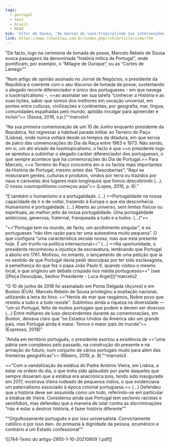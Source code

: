 ```yaml
---
tags:
  - portugal
  - text
  - brasil
  - READ
bib: 'Vítor de Sousa, "As marcas do luso-tropicalismo nas intervenções do Presidente da República português (2016-2021)," Revista Ciências Humanas 14, no. 2 (2021): 10–24, https://doi.org/10.32813/2179-1120.2121.v14.n2.a744.'
link: https://www.rchunitau.com.br/index.php/rch/article/view/744
---
```

"De facto, logo na cerimónia de tomada de posse, Marcelo Rebelo de Sousa evoca passagens da denominada “história mítica de Portugal”, onde pontificam, por exemplo, o “Milagre de Ourique”, ou as “Cortes de Lamego”"

"Num artigo de opinião assinado no Jornal de Negócios, o presidente da República é coerente com o seu discurso de tomada de posse, sustentando o alegado recorte diferenciador e único dos portugueses - em que navega o lusotropicalismo -, ==ao assinalar ser sua tarefa “conhecer a História e as suas lições, saber que somos dos melhores em vocação universal, em pontes entre culturas, civilizações e continentes, por geografia, mar, língua, comunidades espalhadas pelo mundo, aptidão invulgar para apreender e incluir”== (Sousa, 2016, s.p.)"^marcelo1

"Na sua primeira comemoração de um 10 de Junho enquanto presidente da República, fez regressar a habitual parada militar ao Terreiro do Paço (Lisboa), onde nunca voltara desde os tempos da ditadura, em que servia de palco das comemorações do Dia da Raça entre 1963 e 1973. Não sendo, em si, um ato eivado de lusotropicalismo, o facto é que ==o presidente logo se aprestou a sublinhar o alegado caráter diferenciador dos portugueses, o que sempre acontece que há comemorações do Dia de Portugal.== Para Marcelo, ==o Terreiro do Paço concentra em si os factos mais importantes da História de Portugal, mesmo antes das “Descobertas”: “Aqui se misturaram gentes, culturas e produtos, vindos por terra ou trazidos por naus e caravelas dos lugares mais longínquos que fomos descobrindo (...). O nosso cosmopolitismo começou aqui”== (Lopes, 2016, p. 6)."

"E também o humanismo e a portugalidade. (…) ==Portugalidade na nossa capacidade de ir e de voltar, trazendo à Europa o que ela desconhecia. Humanismo e portugalidade. (...) Aberto ao universo, sem limites físicos ou espirituais, ao melhor jeito da nossa portugalidade. Uma portugalidade ambiciosa, generosa, fraternal, franqueada a tudo e a todos. (...)"==

"==“Portugal tem no mundo, de facto, um acolhimento singular”, e os portugueses “não têm razão para ter uma autoestima muito pequena”. O que configura “uma característica secular nossa, mas que está presente hoje. É um trunfo na política internacional==” (...) ==Na oportunidade, o presidente reconheceu a injustiça da escravatura, lembrando que Portugal a aboliu em 1761. Motivou, no entanto, o lançamento de uma petição que ia no sentido de que Portugal devia pedir desculpas por ter sido esclavagista, à semelhança do que fez o papa João Paulo II, quando visitou o mesmo local, e que originou um debate crispado nos média portugueses==" (see [[Peça Desculpas, Senhor Presidente - Luca Argel]])^marcelo2

"O 10 de junho de 2018 foi assinalado em Ponta Delgada (Açores) e em Boston (EUA). Marcelo Rebelo de Sousa privilegiou a exaltação nacional, utilizando a letra do hino: ==“Heróis do mar que rasgámos, Nobre povo que resistiu a tudo e a tudo resiste”. Sublinhou ainda a riqueza na diversidade — “um só Portugal, feito de muitos portugais que podem e devem ser diversos (...) Entre milhares de luso-descendentes durante as comemorações, em Boston, deixava claro que “os Estados Unidos da América são um grande país, mas Portugal ainda é maior. Temos o maior país do mundo”== (Expresso, 2018)"

"Ainda em território português, o presidente exortou a existência de ==“uma pátria sem complexos pelo passado, na construção do presente e na armação do futuro, num conjunto de vários portugais muito para além das fronteiras geográficas”== (Ribeiro, 2019, p. 8)."^marcelo3

=="Com a vandalização da estátua do Padre António Vieira, em Lisboa, a estar na ordem do dia, o que tinha sido aplaudido por parte daqueles que sempre disseram que a estátua era anacrónica pois, tendo sido inaugurada em 2017, mostrava Vieira rodeado de pequenos índios, o que evidenciava um paternalismo associado à época colonial portuguesa.== (...) Defendeu que a história deve ser assumida como um todo, referindo-se em particular à estátua de Vieira. Considerou ainda que Portugal tem sectores racistas e xenófobos, mas defendeu que a maneira de lutar contra as discriminações “não é estar a destruir história, é fazer história diferente”"

"“Orgulhosamente português e por isso universalista. Convictamente católico e por isso dan- do primazia à dignidade da pessoa, ecuménico e contrário a um Estado confessional”"

![[744-Texto do artigo-2955-1-10-20210809 1.pdf]]